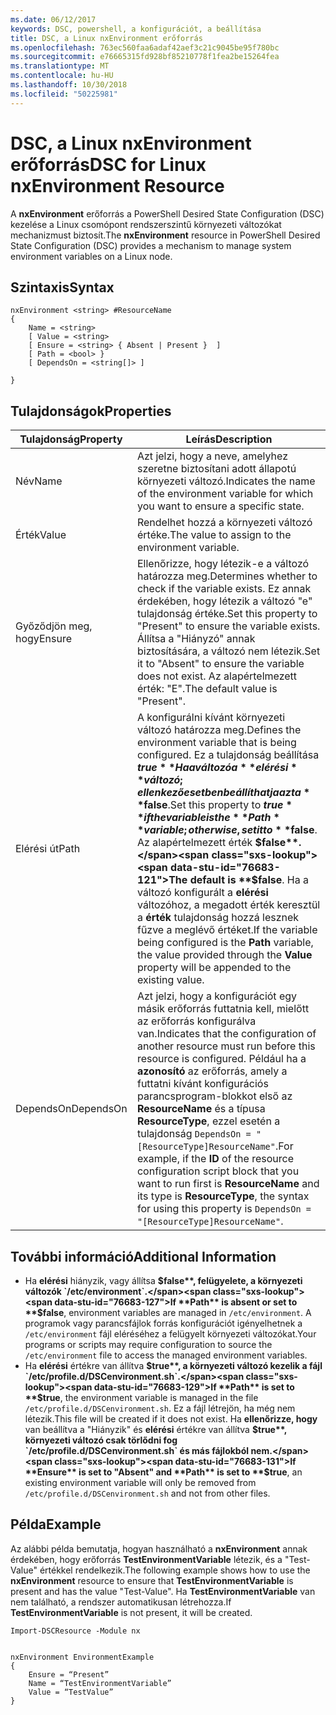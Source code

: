 ```yaml
---
ms.date: 06/12/2017
keywords: DSC, powershell, a konfigurációt, a beállítása
title: DSC, a Linux nxEnvironment erőforrás
ms.openlocfilehash: 763ec560faa6adaf42aef3c21c9045be95f780bc
ms.sourcegitcommit: e76665315fd928bf85210778f1fea2be15264fea
ms.translationtype: MT
ms.contentlocale: hu-HU
ms.lasthandoff: 10/30/2018
ms.locfileid: "50225981"
---
```

# <a name="dsc-for-linux-nxenvironment-resource"></a><span data-ttu-id="76683-103">DSC, a Linux nxEnvironment erőforrás</span><span class="sxs-lookup"><span data-stu-id="76683-103">DSC for Linux nxEnvironment Resource</span></span>

<span data-ttu-id="76683-104">A **nxEnvironment** erőforrás a PowerShell Desired State Configuration (DSC) kezelése a Linux csomópont rendszerszintű környezeti változókat mechanizmust biztosít.</span><span class="sxs-lookup"><span data-stu-id="76683-104">The **nxEnvironment** resource in PowerShell Desired State Configuration (DSC) provides a mechanism to manage system environment variables on a Linux node.</span></span>

## <a name="syntax"></a><span data-ttu-id="76683-105">Szintaxis</span><span class="sxs-lookup"><span data-stu-id="76683-105">Syntax</span></span>

```
nxEnvironment <string> #ResourceName
{
    Name = <string>
    [ Value = <string>
    [ Ensure = <string> { Absent | Present }  ]
    [ Path = <bool> }
    [ DependsOn = <string[]> ]

}
```

## <a name="properties"></a><span data-ttu-id="76683-106">Tulajdonságok</span><span class="sxs-lookup"><span data-stu-id="76683-106">Properties</span></span>

|  <span data-ttu-id="76683-107">Tulajdonság</span><span class="sxs-lookup"><span data-stu-id="76683-107">Property</span></span> |  <span data-ttu-id="76683-108">Leírás</span><span class="sxs-lookup"><span data-stu-id="76683-108">Description</span></span> |
|---|---|
| <span data-ttu-id="76683-109">Név</span><span class="sxs-lookup"><span data-stu-id="76683-109">Name</span></span>| <span data-ttu-id="76683-110">Azt jelzi, hogy a neve, amelyhez szeretne biztosítani adott állapotú környezeti változó.</span><span class="sxs-lookup"><span data-stu-id="76683-110">Indicates the name of the environment variable for which you want to ensure a specific state.</span></span>|
| <span data-ttu-id="76683-111">Érték</span><span class="sxs-lookup"><span data-stu-id="76683-111">Value</span></span>| <span data-ttu-id="76683-112">Rendelhet hozzá a környezeti változó értéke.</span><span class="sxs-lookup"><span data-stu-id="76683-112">The value to assign to the environment variable.</span></span>|
| <span data-ttu-id="76683-113">Győződjön meg, hogy</span><span class="sxs-lookup"><span data-stu-id="76683-113">Ensure</span></span>| <span data-ttu-id="76683-114">Ellenőrizze, hogy létezik-e a változó határozza meg.</span><span class="sxs-lookup"><span data-stu-id="76683-114">Determines whether to check if the variable exists.</span></span> <span data-ttu-id="76683-115">Ez annak érdekében, hogy létezik a változó "e" tulajdonság értéke.</span><span class="sxs-lookup"><span data-stu-id="76683-115">Set this property to "Present" to ensure the variable exists.</span></span> <span data-ttu-id="76683-116">Állítsa a "Hiányzó" annak biztosítására, a változó nem létezik.</span><span class="sxs-lookup"><span data-stu-id="76683-116">Set it to "Absent" to ensure the variable does not exist.</span></span> <span data-ttu-id="76683-117">Az alapértelmezett érték: "E".</span><span class="sxs-lookup"><span data-stu-id="76683-117">The default value is "Present".</span></span>|
| <span data-ttu-id="76683-118">Elérési út</span><span class="sxs-lookup"><span data-stu-id="76683-118">Path</span></span>| <span data-ttu-id="76683-119">A konfigurálni kívánt környezeti változó határozza meg.</span><span class="sxs-lookup"><span data-stu-id="76683-119">Defines the environment variable that is being configured.</span></span> <span data-ttu-id="76683-120">Ez a tulajdonság beállítása **$true** Ha a változó a **elérési** változó; ellenkező esetben beállíthatja azt a **$false**.</span><span class="sxs-lookup"><span data-stu-id="76683-120">Set this property to **$true** if the variable is the **Path** variable; otherwise, set it to **$false**.</span></span> <span data-ttu-id="76683-121">Az alapértelmezett érték **$false**.</span><span class="sxs-lookup"><span data-stu-id="76683-121">The default is **$false**.</span></span> <span data-ttu-id="76683-122">Ha a változó konfigurált a **elérési** változóhoz, a megadott érték keresztül a **érték** tulajdonság hozzá lesznek fűzve a meglévő értéket.</span><span class="sxs-lookup"><span data-stu-id="76683-122">If the variable being configured is the **Path** variable, the value provided through the **Value** property will be appended to the existing value.</span></span>|
| <span data-ttu-id="76683-123">DependsOn</span><span class="sxs-lookup"><span data-stu-id="76683-123">DependsOn</span></span> | <span data-ttu-id="76683-124">Azt jelzi, hogy a konfigurációt egy másik erőforrás futtatnia kell, mielőtt az erőforrás konfigurálva van.</span><span class="sxs-lookup"><span data-stu-id="76683-124">Indicates that the configuration of another resource must run before this resource is configured.</span></span> <span data-ttu-id="76683-125">Például ha a **azonosító** az erőforrás, amely a futtatni kívánt konfigurációs parancsprogram-blokkot első az **ResourceName** és a típusa **ResourceType**, ezzel esetén a tulajdonság `DependsOn = "[ResourceType]ResourceName"`.</span><span class="sxs-lookup"><span data-stu-id="76683-125">For example, if the **ID** of the resource configuration script block that you want to run first is **ResourceName** and its type is **ResourceType**, the syntax for using this property is `DependsOn = "[ResourceType]ResourceName"`.</span></span>|

## <a name="additional-information"></a><span data-ttu-id="76683-126">További információ</span><span class="sxs-lookup"><span data-stu-id="76683-126">Additional Information</span></span>

* <span data-ttu-id="76683-127">Ha **elérési** hiányzik, vagy állítsa **$false**, felügyelete, a környezeti változók `/etc/environment`.</span><span class="sxs-lookup"><span data-stu-id="76683-127">If **Path** is absent or set to **$false**, environment variables are managed in `/etc/environment`.</span></span> <span data-ttu-id="76683-128">A programok vagy parancsfájlok forrás konfigurációt igényelhetnek a `/etc/environment` fájl eléréséhez a felügyelt környezeti változókat.</span><span class="sxs-lookup"><span data-stu-id="76683-128">Your programs or scripts may require configuration to source the `/etc/environment` file to access the managed environment variables.</span></span>
* <span data-ttu-id="76683-129">Ha **elérési** értékre van állítva **$true**, a környezeti változó kezelik a fájl `/etc/profile.d/DSCenvironment.sh`.</span><span class="sxs-lookup"><span data-stu-id="76683-129">If **Path** is set to **$true**, the environment variable is managed in the file `/etc/profile.d/DSCenvironment.sh`.</span></span> <span data-ttu-id="76683-130">Ez a fájl létrejön, ha még nem létezik.</span><span class="sxs-lookup"><span data-stu-id="76683-130">This file will be created if it does not exist.</span></span> <span data-ttu-id="76683-131">Ha **ellenőrizze, hogy** van beállítva a "Hiányzik" és **elérési** értékre van állítva **$true**, környezeti változó csak törlődni fog `/etc/profile.d/DSCenvironment.sh` és más fájlokból nem.</span><span class="sxs-lookup"><span data-stu-id="76683-131">If **Ensure** is set to "Absent" and **Path** is set to **$true**, an existing environment variable will only be removed from `/etc/profile.d/DSCenvironment.sh` and not from other files.</span></span>

## <a name="example"></a><span data-ttu-id="76683-132">Példa</span><span class="sxs-lookup"><span data-stu-id="76683-132">Example</span></span>

<span data-ttu-id="76683-133">Az alábbi példa bemutatja, hogyan használható a **nxEnvironment** annak érdekében, hogy erőforrás **TestEnvironmentVariable** létezik, és a "Test-Value" értékkel rendelkezik.</span><span class="sxs-lookup"><span data-stu-id="76683-133">The following example shows how to use the **nxEnvironment** resource to ensure that **TestEnvironmentVariable** is present and has the value "Test-Value".</span></span> <span data-ttu-id="76683-134">Ha **TestEnvironmentVariable** van nem található, a rendszer automatikusan létrehozza.</span><span class="sxs-lookup"><span data-stu-id="76683-134">If **TestEnvironmentVariable** is not present, it will be created.</span></span>

```
Import-DSCResource -Module nx


nxEnvironment EnvironmentExample
{
    Ensure = “Present”
    Name = “TestEnvironmentVariable”
    Value = “TestValue”
}
```
